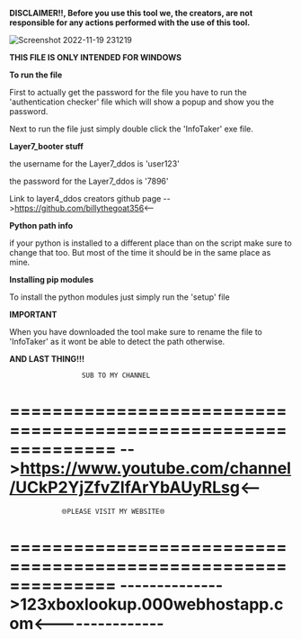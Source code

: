 **DISCLAIMER!!, Before you use this tool we, the creators, are not responsible for any actions performed with the use of this tool.**

![Screenshot 2022-11-19 231219](https://user-images.githubusercontent.com/117538886/202875157-b39f225f-5850-4d5d-9787-207a13229d22.jpg)

**THIS FILE IS ONLY INTENDED FOR WINDOWS**

**To run the file**

First to actually get the password for the file you have to run the 'authentication checker' file which will show a
popup and show you the password.

Next to run the file just simply double click the 'InfoTaker' exe file.

**Layer7_booter stuff**

the username for the Layer7_ddos is 'user123'

the password for the Layer7_ddos is '7896'

Link to layer4_ddos creators github page
-->https://github.com/billythegoat356<--

**Python path info**

if your python is installed to a different place than on the script make sure to change that too. But most of the time it should be in the same place as mine.

**Installing pip modules**

To install the python modules just simply run the 'setup' file

**IMPORTANT**

When you have downloaded the tool make sure to rename the file to 'InfoTaker' as it wont be able to detect the path otherwise.

**AND LAST THING!!!**

                      SUB TO MY CHANNEL
==============================================================
-->https://www.youtube.com/channel/UCkP2YjZfvZIfArYbAUyRLsg<--
==============================================================

                 🌐PLEASE VISIT MY WEBSITE🌐
==============================================================
-------------->123xboxlookup.000webhostapp.com<---------------
==============================================================
